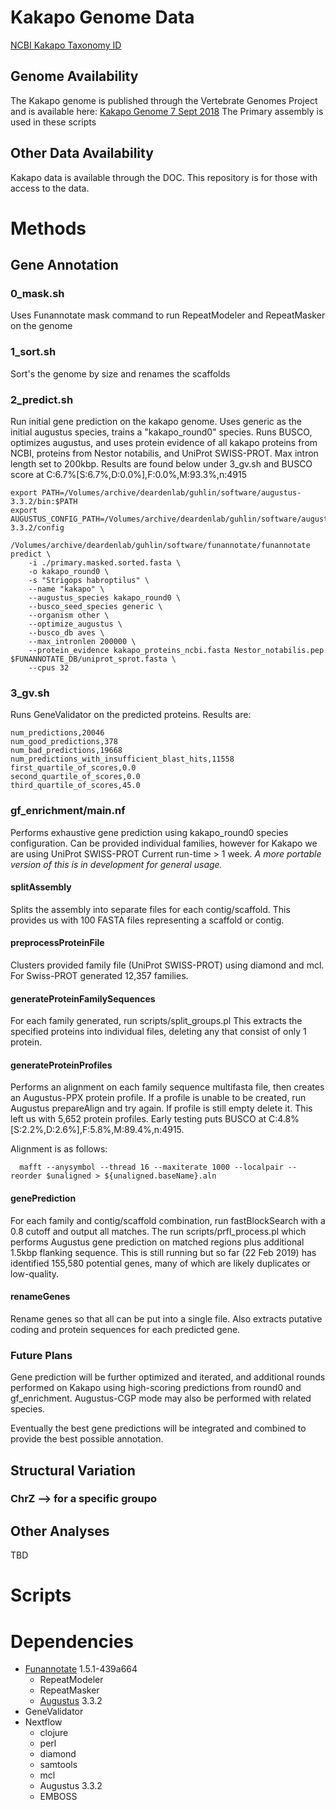 # Kakapo Genome Data

[NCBI Kakapo Taxonomy ID](https://www.ncbi.nlm.nih.gov/Taxonomy/Browser/wwwtax.cgi?id=57251)

## Genome Availability
The Kakapo genome is published through the Vertebrate Genomes Project and is available here:
[Kakapo Genome 7 Sept 2018](https://vgp.github.io/genomeark/Strigops_habroptilus/)
The Primary assembly is used in these scripts

## Other Data Availability
Kakapo data is available through the DOC. This repository is for those with access to the data.

# Methods

## Gene Annotation

### 0_mask.sh
Uses Funannotate mask command to run RepeatModeler and RepeatMasker on the genome

### 1_sort.sh
Sort's the genome by size and renames the scaffolds

### 2_predict.sh
Run initial gene prediction on the kakapo genome. Uses generic as the initial augustus species,
trains a "kakapo_round0" species. Runs BUSCO, optimizes augustus, and uses protein evidence of
all kakapo proteins from NCBI, proteins from Nestor notabilis, and UniProt SWISS-PROT. Max intron length set to 200kbp. Results are found below under 3_gv.sh and BUSCO score at C:6.7%[S:6.7%,D:0.0%],F:0.0%,M:93.3%,n:4915

```
export PATH=/Volumes/archive/deardenlab/guhlin/software/augustus-3.3.2/bin:$PATH
export AUGUSTUS_CONFIG_PATH=/Volumes/archive/deardenlab/guhlin/software/augustus-3.3.2/config

/Volumes/archive/deardenlab/guhlin/software/funannotate/funannotate predict \
	-i ./primary.masked.sorted.fasta \
	-o kakapo_round0 \
	-s "Strigops habroptilus" \
	--name "kakapo" \
	--augustus_species kakapo_round0 \
	--busco_seed_species generic \
	--organism other \
	--optimize_augustus \
	--busco_db aves \
	--max_intronlen 200000 \
	--protein_evidence kakapo_proteins_ncbi.fasta Nestor_notabilis.pep $FUNANNOTATE_DB/uniprot_sprot.fasta \
	--cpus 32
```

### 3_gv.sh
Runs GeneValidator on the predicted proteins. Results are:

```
num_predictions,20046
num_good_predictions,378
num_bad_predictions,19668
num_predictions_with_insufficient_blast_hits,11558
first_quartile_of_scores,0.0
second_quartile_of_scores,0.0
third_quartile_of_scores,45.0
```

### gf_enrichment/main.nf
Performs exhaustive gene prediction using kakapo_round0 species configuration.
Can be provided individual families, however for Kakapo we are using UniProt SWISS-PROT
Current run-time > 1 week. *A more portable version of this is in development for general usage.*

#### splitAssembly
Splits the assembly into separate files for each contig/scaffold. This provides us with 100 FASTA files representing a scaffold or contig.

#### preprocessProteinFile
Clusters provided family file (UniProt SWISS-PROT) using diamond and mcl. For Swiss-PROT generated 12,357 families.

#### generateProteinFamilySequences
For each family generated, run scripts/split_groups.pl
This extracts the specified proteins into individual files, deleting any that consist of only 1 protein.

#### generateProteinProfiles
Performs an alignment on each family sequence multifasta file, then creates an Augustus-PPX protein profile.
If a profile is unable to be created, run Augustus prepareAlign and try again. If profile is still empty delete it.
This left us with 5,652 protein profiles. Early testing puts BUSCO at C:4.8%[S:2.2%,D:2.6%],F:5.8%,M:89.4%,n:4915.

Alignment is as follows:
```
  mafft --anysymbol --thread 16 --maxiterate 1000 --localpair --reorder $unaligned > ${unaligned.baseName}.aln
```

#### genePrediction
For each family and contig/scaffold combination, run fastBlockSearch with a 0.8 cutoff and output all matches.
The run scripts/prfl_process.pl which performs Augustus gene prediction on matched regions plus additional
1.5kbp flanking sequence. This is still running but so far (22 Feb 2019) has identified 155,580 potential genes, many of which are likely duplicates or low-quality.

#### renameGenes
Rename genes so that all can be put into a single file. Also extracts putative coding and protein sequences for each predicted gene.

### Future Plans
Gene prediction will be further optimized and iterated, and additional rounds performed on Kakapo using high-scoring
predictions from round0 and gf_enrichment. Augustus-CGP mode may also be performed with related species.

Eventually the best gene predictions will be integrated and combined to provide the best possible annotation.

## Structural Variation
### ChrZ --> for a specific groupo

## Other Analyses
TBD

# Scripts

# Dependencies
* [Funannotate](https://github.com/nextgenusfs/funannotate) 1.5.1-439a664
  * RepeatModeler
  * RepeatMasker
  * [Augustus](https://github.com/Gaius-Augustus/Augustus) 3.3.2
* GeneValidator
* Nextflow
  * clojure
  * perl
  * diamond
  * samtools
  * mcl
  * Augustus 3.3.2
  * EMBOSS
